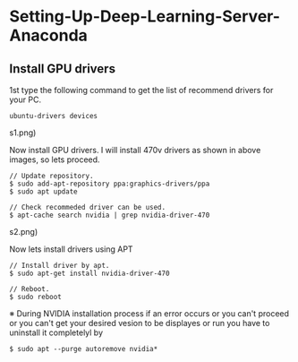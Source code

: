 # Setting-Up-Deep-Learning-Server-Anaconda

## Install GPU drivers

1st type the following command to get the list of recommend drivers for your PC.

```
ubuntu-drivers devices
```

s1.png)

Now install GPU drivers. I will install 470v drivers as shown in above images, so lets proceed.

```
// Update repository.  
$ sudo add-apt-repository ppa:graphics-drivers/ppa  
$ sudo apt update  

// Check recommeded driver can be used.  
$ apt-cache search nvidia | grep nvidia-driver-470 
```

s2.png)

Now lets install drivers using APT

```
// Install driver by apt.  
$ sudo apt-get install nvidia-driver-470  

// Reboot.  
$ sudo reboot  
```

※ During NVIDIA installation process if an error occurs or you can't proceed or you can't get your desired vesion to be displayes or run you have to uninstall it completelyl by

```
$ sudo apt --purge autoremove nvidia*
```
